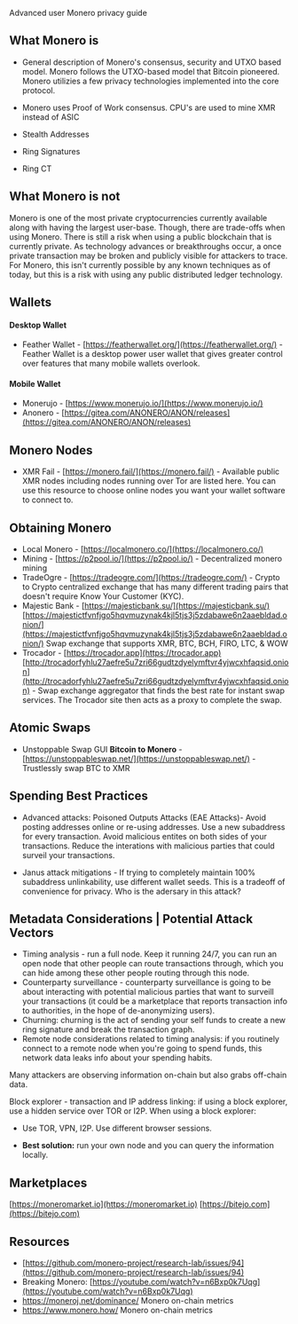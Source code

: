 Advanced user Monero privacy guide


## What Monero is

- General description of Monero's consensus, security and UTXO based model. Monero follows the UTXO-based model that Bitcoin pioneered. Monero utilizies a few privacy technologies implemented into the core protocol.
- Monero uses Proof of Work consensus. CPU's are used to mine XMR instead of ASIC


- Stealth Addresses
- Ring Signatures
- Ring CT

## What Monero is not

Monero is one of the most private cryptocurrencies currently available along with having the largest user-base. Though, there are trade-offs when using Monero. There is still a risk when using a public blockchain that is currently private. As technology advances or breakthroughs occur, a once private transaction may be broken and publicly visible for attackers to trace. For Monero, this isn't currently possible by any known techniques as of today, but this is a risk with using any public distributed ledger technology.

## Wallets

#### Desktop Wallet
- Feather Wallet - [https://featherwallet.org/](https://featherwallet.org/) - Feather Wallet is a desktop power user wallet that gives greater control over features that many mobile wallets overlook. 


#### Mobile Wallet
- Monerujo - [https://www.monerujo.io/](https://www.monerujo.io/)
- Anonero - [https://gitea.com/ANONERO/ANON/releases](https://gitea.com/ANONERO/ANON/releases)


## Monero Nodes
- XMR Fail - [https://monero.fail/](https://monero.fail/) - Available public XMR nodes including nodes running over Tor are listed here. You can use this resource to choose online nodes you want your wallet software to connect to.

## Obtaining Monero

- Local Monero - [https://localmonero.co/](https://localmonero.co/)
- Mining - [https://p2pool.io/](https://p2pool.io/) - Decentralized monero mining
- TradeOgre - [https://tradeogre.com/](https://tradeogre.com/) - Crypto to Crypto centralized exchange that has many different trading pairs that doesn't require Know Your Customer (KYC). 
- Majestic Bank - [https://majesticbank.su/](https://majesticbank.su/)[https://majestictfvnfjgo5hqvmuzynak4kjl5tjs3j5zdabawe6n2aaebldad.onion/](https://majestictfvnfjgo5hqvmuzynak4kjl5tjs3j5zdabawe6n2aaebldad.onion/) Swap exchange that supports XMR, BTC, BCH, FIRO, LTC, & WOW
- Trocador - [https://trocador.app](https://trocador.app)[http://trocadorfyhlu27aefre5u7zri66gudtzdyelymftvr4yjwcxhfaqsid.onion](http://trocadorfyhlu27aefre5u7zri66gudtzdyelymftvr4yjwcxhfaqsid.onion) - Swap exchange aggregator that finds the best rate for instant swap services. The Trocador site then acts as a proxy to complete the swap.

## Atomic Swaps
- Unstoppable Swap GUI **Bitcoin to Monero** - [https://unstoppableswap.net/](https://unstoppableswap.net/) - Trustlessly swap BTC to XMR

## Spending Best Practices

- Advanced attacks: Poisoned Outputs Attacks (EAE Attacks)- Avoid posting addresses online or re-using addresses. Use a new subaddress for every transaction. Avoid malicious entites on both sides of your transactions. Reduce the interations with malicious parties that could surveil your transactions. 

- Janus attack mitigations - If trying to completely maintain 100% subaddress unlinkability, use different wallet seeds. This is a tradeoff of convenience for privacy. Who is the adersary in this attack? 

## Metadata Considerations | Potential Attack Vectors

- Timing analysis - run a full node. Keep it running 24/7, you can run an open node that other people can route transactions through, which you can hide among these other people routing through this node.
- Counterparty surveillance - counterparty surveillance is going to be about interacting with potential malicious parties that want to surveill your transactions (it could be a marketplace that reports transaction info to authorities, in the hope of de-anonymizing users).
- Churning: churning is the act of sending your self funds to create a new ring signature and break the transaction graph. 
- Remote node considerations related to timing analysis: if you routinely connect to a remote node when you're going to spend funds, this network data leaks info about your spending habits. 

Many attackers are observing information on-chain but also grabs off-chain data.

Block explorer - transaction and IP address linking: if using a block explorer, use a hidden service over TOR or I2P. When using a block explorer: 

- Use TOR, VPN, I2P. Use different browser sessions.

- **Best solution:** run your own node and you can query the information locally.

## Marketplaces

[https://moneromarket.io](https://moneromarket.io)
[https://bitejo.com](https://bitejo.com)

## Resources

- [https://github.com/monero-project/research-lab/issues/94](https://github.com/monero-project/research-lab/issues/94)
- Breaking Monero: [https://youtube.com/watch?v=n6Bxp0k7Uqg](https://youtube.com/watch?v=n6Bxp0k7Uqg)
- https://moneroj.net/dominance/ Monero on-chain metrics
- https://www.monero.how/ Monero on-chain metrics

